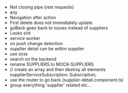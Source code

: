 - Not closing pipe (rest requests)
- any
- Navigation after action
- First delete does not immediately update
- goBack goes back to issues instead of suppliers
- Looks shit
- service worker
- on push change detection
- supplier detail can be within supplier
- use scss
- search on the backend
- rename SUPPLIERS to MOCK-SUPPLIERS
-   // create an array and then destroy all elements
  supplierServiceSubscription: Subscription;
- use the router to go back (supplier-detail.component.ts)
- group everything 'supplier' related etc...